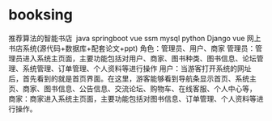 # booksing
推荐算法的智能书店  java springboot vue ssm mysql python Django vue 网上书店系统(源代码+数据库+配套论文+ppt) 角色：管理员、用户、商家  管理员：管理员进入系统主页面，主要功能包括对用户、商家、图书种类、图书信息、论坛管理、系统管理、订单管理、个人资料等进行操作  用户：当游客打开系统的网址后，首先看到的就是首页界面。在这里，游客能够看到导航条显示首页、系统主页、商家、图书信息、公告信息、交流论坛、购物车、在线客服、个人中心等，  商家：商家进入系统主页面，主要功能包括对图书信息、订单管理、个人资料等进行操作。
